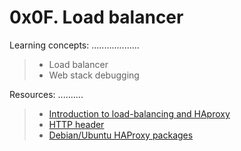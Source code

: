 0x0F. Load balancer
===================


Learning concepts:
...................

> - Load balancer
> - Web stack debugging

Resources:
..........

> - [Introduction to load-balancing and HAproxy](https://www.digitalocean.com/community/tutorials/an-introduction-to-haproxy-and-load-balancing-concepts)
> - [HTTP header](https://www.techopedia.com/definition/27178/http-header)
> - [Debian/Ubuntu HAProxy packages](https://haproxy.debian.net/)


